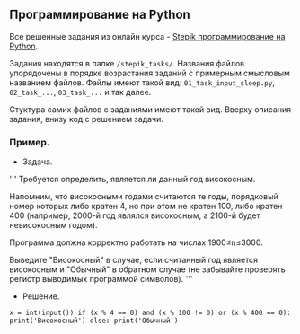 ## Программирование на Python

Все решенные задания из онлайн курса - [Stepik программирование на Python](https://stepik.org/course/67/). 
 
Задания находятся в папке `/stepik_tasks/`. 
Названия файлов упорядочены в порядке возрастания заданий с примерным смысловым названием файлов.
Файлы имеют такой вид: 
`01_task_input_sleep.py`, `02_task_...`, `03_task_...` и так далее.

Стуктура самих файлов с заданиями имеют такой вид.
Вверху описания задания, внизу код с решением задачи.

### Пример.
* Задача.

'''
Требуется определить, является ли данный год високосным.

Напомним, что високосными годами считаются те годы, порядковый номер
которых либо кратен 4, но при этом не кратен 100, либо кратен 400
(например, 2000-й год являлся високосным, а 2100-й будет невисокосным
годом).

Программа должна корректно работать на числах 1900≤n≤3000.

Выведите "Високосный" в случае, если считанный год является високосным и
"Обычный" в обратном случае (не забывайте проверять регистр выводимых
программой символов).
'''
* Решение.

`
x = int(input())
if (x % 4 == 0) and (x % 100 != 0) or (x % 400 == 0):
    print('Високосный')
else:
    print('Обычный')
`
